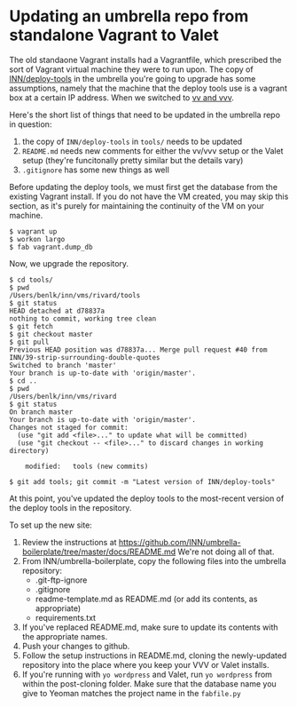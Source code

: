 # Updating an umbrella repo from standalone Vagrant to Valet

The old standaone Vagrant installs had a Vagrantfile, which prescribed the sort of Vagrant virtual machine they were to run upon. The copy of [INN/deploy-tools](https://github.com/INN/deploy-tools/) in the umbrella you're going to upgrade has some assumptions, namely that the machine that the deploy tools use is a vagrant box at a certain IP address. When we switched to [vv and vvv](https://github.com/INN/deploy-tools/pull/48).

Here's the short list of things that need to be updated in the umbrella repo in question:

1. the copy of `INN/deploy-tools` in `tools/` needs to be updated
2. `README.md` needs new comments for either the vv/vvv setup or the Valet setup (they're funcitonally pretty similar but the details vary)
3. `.gitignore` has some new things as well

Before updating the deploy tools, we must first get the database from the existing Vagrant install. If you do not have the VM created, you may skip this section, as it's purely for maintaining the continuity of the VM on your machine.

```
$ vagrant up
$ workon largo
$ fab vagrant.dump_db
```

Now, we upgrade the repository.

```
$ cd tools/
$ pwd
/Users/benlk/inn/vms/rivard/tools
$ git status
HEAD detached at d78837a
nothing to commit, working tree clean
$ git fetch
$ git checkout master
$ git pull
Previous HEAD position was d78837a... Merge pull request #40 from INN/39-strip-surrounding-double-quotes
Switched to branch 'master'
Your branch is up-to-date with 'origin/master'.
$ cd ..
$ pwd
/Users/benlk/inn/vms/rivard
$ git status
On branch master
Your branch is up-to-date with 'origin/master'.
Changes not staged for commit:
  (use "git add <file>..." to update what will be committed)
  (use "git checkout -- <file>..." to discard changes in working directory)

	modified:   tools (new commits)

$ git add tools; git commit -m "Latest version of INN/deploy-tools"
```

At this point, you've updated the deploy tools to the most-recent version of the deploy tools in the repository.

To set up the new site:

1. Review the instructions at https://github.com/INN/umbrella-boilerplate/tree/master/docs/README.md We're not doing all of that.
2. From INN/umbrella-boilerplate, copy the following files into the umbrella repository:
	- .git-ftp-ignore
	- .gitignore
	- readme-template.md as README.md (or add its contents, as appropriate)
	- requirements.txt
3. If you've replaced README.md, make sure to update its contents with the appropriate names.
4. Push your changes to github.
5. Follow the setup instructions in README.md, cloning the newly-updated repository into the place where you keep your VVV or Valet installs.
6. If you're running with `yo wordpress` and Valet, run `yo wordpress` from within the post-cloning folder. Make sure that the database name you give to Yeoman matches the project name in the `fabfile.py`
